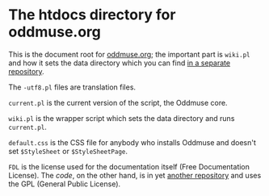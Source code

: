 The htdocs directory for oddmuse.org
====================================

This is the document root for [oddmuse.org](http://oddmuse.org/); the
important part is ```wiki.pl``` and how it sets the data directory
which you can find
[in a separate repository](https://github.com/kensanata/Oddmuse-Wiki/).

The ```-utf8.pl``` files are translation files.

```current.pl``` is the current version of the script, the Oddmuse core.

```wiki.pl``` is the wrapper script which sets the data directory and
runs ```current.pl```.

```default.css``` is the CSS file for anybody who installs Oddmuse and
doesn't set ```$StyleSheet``` or ```$StyleSheetPage```.

```FDL``` is the license used for the documentation itself (Free
Documentation License). The *code*, on the other hand, is in yet
[another repository](https://github.com/kensanata/oddmuse) and uses
the GPL (General Public License).
